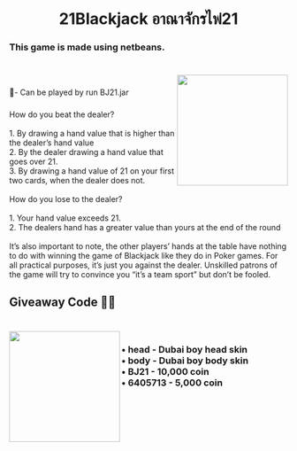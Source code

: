 <h1 align="center">21Blackjack อาณาจักรไพ่21</h1>

###

<h3 align="left">This game is made using netbeans.</h3>

###

<br clear="both">

<img align="right" height="200" src="https://steamuserimages-a.akamaihd.net/ugc/786287768613663501/986FEDB5A464A08235F2EAEB41F8E705CDE97815/"  />

###

<p align="left">💼- Can be played by run BJ21.jar</p>

###

<p align="left">How do you beat the dealer?<br><br>1. By drawing a hand value that is higher than the dealer’s hand value<br>2. By the dealer drawing a hand value that goes over 21.<br>3. By drawing a hand value of 21 on your first two cards, when the dealer does not.<br><br>How do you lose to the dealer? <br><br>1. Your hand value exceeds 21.<br>2. The dealers hand has a greater value than yours at the end of the round<br><br>It’s also important to note, the other players’ hands at the table have nothing to do with winning the game of Blackjack like they do in Poker games. For all practical purposes, it’s just you against the dealer. Unskilled patrons of the game will try to convince you “it’s a team sport” but don’t be fooled.</p>

###

<h2 align="left">Giveaway Code 🎁🎊</h2>

###

<br clear="both">

<img align="left" height="200" src="https://i.makeagif.com/media/3-11-2020/TEF8Xn.gif"  />

###

<h3 align="left"> • head - Dubai boy head skin<br> • body - Dubai boy body skin<br> • BJ21 - 10,000 coin<br> • 6405713 - 5,000 coin</h3>

###
